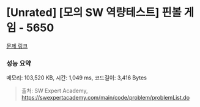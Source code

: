 # [Unrated] [모의 SW 역량테스트] 핀볼 게임 - 5650 

[문제 링크](https://swexpertacademy.com/main/code/problem/problemDetail.do?contestProbId=AWXRF8s6ezEDFAUo) 

### 성능 요약

메모리: 103,520 KB, 시간: 1,049 ms, 코드길이: 3,416 Bytes



> 출처: SW Expert Academy, https://swexpertacademy.com/main/code/problem/problemList.do